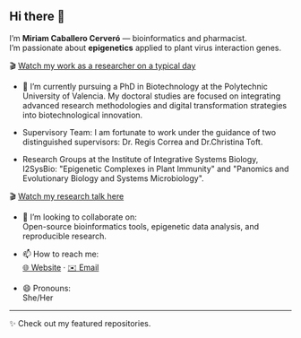 ## Hi there 👋

I’m **Miriam Caballero Cerveró** — bioinformatics and pharmacist.  
I’m passionate about **epigenetics** applied to plant virus interaction genes.

🎬 [Watch my work as a researcher on a typical day](https://youtu.be/qGRTC8vLIb8)


- 🔭 I’m currently pursuing a PhD in Biotechnology at the Polytechnic University of Valencia. My doctoral studies are focused on integrating advanced research methodologies and digital transformation strategies into biotechnological innovation.

- Supervisory Team: I am fortunate to work under the guidance of two distinguished supervisors:
      Dr. Regis Correa and Dr.Christina Toft.

- Research Groups at the Institute of Integrative Systems Biology, I2SysBio:
      "Epigenetic Complexes in Plant Immunity" and "Panomics and Evolutionary Biology and Systems Microbiology".
  
🎬 [Watch my research talk here](https://www.youtube.com/watch?v=1Rq5uKEMlOo)
  
- 👯 I’m looking to collaborate on:  
  Open-source bioinformatics tools, epigenetic data analysis, and reproducible research.

- 📫 How to reach me:  
  [🌐 Website](https://www.miriamcaballerocervero.com/) · [✉️ Email](mailto:miriam.caballero@csic.es)

- 😄 Pronouns:  
  She/Her

---

✨ Check out my featured repositories.
